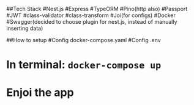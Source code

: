 ##Tech Stack
#Nest.js
#Express
#TypeORM
#Pino(http also)
#Passport
#JWT
#class-validator
#class-transform
#Joi(for configs)
#Docker
#Swagger(decided to choose plugin for nest.js, instead of manually inserting data)

##How to setup
#Config docker-compose.yaml
#Config .env
# In terminal: ```docker-compose up ```
# Enjoi the app
